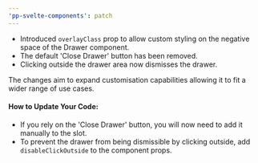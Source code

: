 ```yaml
---
'pp-svelte-components': patch
---
```


- Introduced `overlayClass` prop to allow custom styling on the negative space of the Drawer component.
- The default 'Close Drawer' button has been removed.
- Clicking outside the drawer area now dismisses the drawer.

The changes aim to expand customisation capabilities allowing it to fit a wider range of use cases.

#### How to Update Your Code:
- If you rely on the 'Close Drawer' button, you will now need to add it manually to the slot.
- To prevent the drawer from being dismissible by clicking outside, add `disableClickOutside` to the component props.

